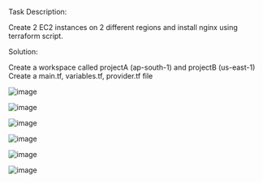 
Task Description:

Create 2 EC2 instances on 2 different regions and install nginx using terraform script.

Solution:

Create a workspace called projectA (ap-south-1) and projectB (us-east-1)
Create a main.tf, variables.tf, provider.tf file

![image](https://github.com/user-attachments/assets/4199722c-920b-4d24-84b9-bb420940879b)

![image](https://github.com/user-attachments/assets/556b61b8-ca5a-4fde-a82d-e8c2a6040382)

![image](https://github.com/user-attachments/assets/c7c1fe23-c473-451c-ab8d-479fb2d5c290)

![image](https://github.com/user-attachments/assets/417084a1-36f8-4e22-9999-765eea2378d9)

![image](https://github.com/user-attachments/assets/fb7ce437-0fce-4402-9aca-b5eec084c56e)

![image](https://github.com/user-attachments/assets/cdfbe634-4511-44b9-b6b3-7ec84d2ea2b8)




